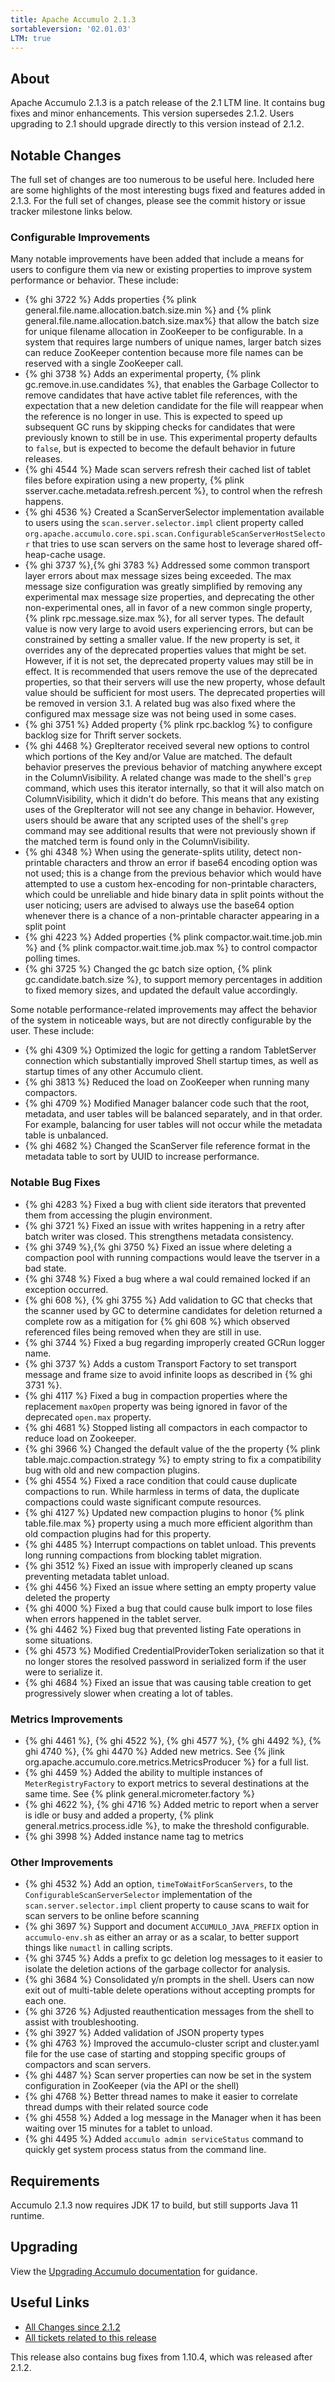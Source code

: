 ```yaml
---
title: Apache Accumulo 2.1.3
sortableversion: '02.01.03'
LTM: true
---
```

## About

Apache Accumulo 2.1.3 is a patch release of the 2.1 LTM line. It contains bug
fixes and minor enhancements. This version supersedes 2.1.2. Users upgrading to
2.1 should upgrade directly to this version instead of 2.1.2.

## Notable Changes

The full set of changes are too numerous to be useful here. Included here are some highlights of the
most interesting bugs fixed and features added in 2.1.3. For the full set of changes, please see the
commit history or issue tracker milestone links below.

### Configurable Improvements

Many notable improvements have been added that include a means for users to configure them via new
or existing properties to improve system performance or behavior. These include:

* {% ghi 3722 %} Adds properties {% plink general.file.name.allocation.batch.size.min %} and
  {% plink general.file.name.allocation.batch.size.max%} that allow the batch size for unique
  filename allocation in ZooKeeper to be configurable. In a system that requires large numbers of
  unique names, larger batch sizes can reduce ZooKeeper contention because more file names can be
  reserved with a single ZooKeeper call.
* {% ghi 3738 %} Adds an experimental property, {% plink gc.remove.in.use.candidates %}, that
  enables the Garbage Collector to remove candidates that have active tablet file references, with
  the expectation that a new deletion candidate for the file will reappear when the reference is no
  longer in use. This is expected to speed up subsequent GC runs by skipping checks for candidates
  that were previously known to still be in use. This experimental property defaults to `false`, but
  is expected to become the default behavior in future releases.
* {% ghi 4544 %} Made scan servers refresh their cached list of tablet files before expiration using
  a new property, {% plink sserver.cache.metadata.refresh.percent %}, to control when the refresh
  happens.
* {% ghi 4536 %} Created a ScanServerSelector implementation available to users using the
  `scan.server.selector.impl` client property called
  `org.apache.accumulo.core.spi.scan.ConfigurableScanServerHostSelector` that tries to use scan
  servers on the same host to leverage shared off-heap-cache usage.
* {% ghi 3737 %},{% ghi 3783 %} Addressed some common transport layer errors about max message sizes
  being exceeded. The max message size configuration was greatly simplified by removing any
  experimental max message size properties, and deprecating the other non-experimental ones, all in
  favor of a new common single property, {% plink rpc.message.size.max %}, for all server types. The
  default value is now very large to avoid users experiencing errors, but can be constrained by
  setting a smaller value. If the new property is set, it overrides any of the deprecated properties
  values that might be set. However, if it is not set, the deprecated property values may still be
  in effect. It is recommended that users remove the use of the deprecated properties, so that their
  servers will use the new property, whose default value should be sufficient for most users. The
  deprecated properties will be removed in version 3.1. A related bug was also fixed where the
  configured max message size was not being used in some cases.
* {% ghi 3751 %} Added property {% plink rpc.backlog %} to configure backlog size for Thrift server
  sockets.
* {% ghi 4468 %} GrepIterator received several new options to control which portions of the Key
  and/or Value are matched. The default behavior preserves the previous behavior of matching
  anywhere except in the ColumnVisibility. A related change was made to the shell's `grep` command,
  which uses this iterator internally, so that it will also match on ColumnVisibility, which it
  didn't do before. This means that any existing uses of the GrepIterator will not see any change in
  behavior. However, users should be aware that any scripted uses of the shell's `grep` command may
  see additional results that were not previously shown if the matched term is found only in the
  ColumnVisibility.
* {% ghi 4348 %} When using the generate-splits utility, detect non-printable characters and throw
  an error if base64 encoding option was not used; this is a change from the previous behavior which
  would have attempted to use a custom hex-encoding for non-printable characters, which could be
  unreliable and hide binary data in split points without the user noticing; users are advised to
  always use the base64 option whenever there is a chance of a non-printable character appearing in
  a split point
* {% ghi 4223 %} Added properties {% plink compactor.wait.time.job.min %} and
  {% plink compactor.wait.time.job.max %} to control compactor polling times.
* {% ghi 3725 %} Changed the gc batch size option, {% plink gc.candidate.batch.size %}, to support
  memory percentages in addition to fixed memory sizes, and updated the default value accordingly.

Some notable performance-related improvements may affect the behavior of the system in noticeable
ways, but are not directly configurable by the user. These include:

* {% ghi 4309 %} Optimized the logic for getting a random TabletServer connection which
  substantially improved Shell startup times, as well as startup times of any other Accumulo client.
* {% ghi 3813 %} Reduced the load on ZooKeeper when running many compactors.
* {% ghi 4709 %} Modified Manager balancer code such that the root, metadata, and user tables will
  be balanced separately, and in that order. For example, balancing for user tables will not occur
  while the metadata table is unbalanced.
* {% ghi 4682 %} Changed the ScanServer file reference format in the metadata table to sort by UUID
  to increase performance.

### Notable Bug Fixes

* {% ghi 4283 %} Fixed a bug with client side iterators that prevented them from accessing the
  plugin environment.
* {% ghi 3721 %} Fixed an issue with writes happening in a retry after batch writer was closed. This
  strengthens metadata consistency.
* {% ghi 3749 %},{% ghi 3750 %} Fixed an issue where deleting a compaction pool with running
  compactions would leave the tserver in a bad state.
* {% ghi 3748 %} Fixed a bug where a wal could remained locked if an exception occurred.
* {% ghi 608 %}, {% ghi 3755 %} Add validation to GC that checks that the scanner used by GC to
  determine candidates for deletion returned a complete row as a mitigation for {% ghi 608 %} which
  observed referenced files being removed when they are still in use.
* {% ghi 3744 %} Fixed a bug regarding improperly created GCRun logger name.
* {% ghi 3737 %} Adds a custom Transport Factory to set transport message and frame size to avoid
  infinite loops as described in {% ghi 3731 %}.
* {% ghi 4117 %} Fixed a bug in compaction properties where the replacement `maxOpen` property was
  being ignored in favor of the deprecated `open.max` property.
* {% ghi 4681 %} Stopped listing all compactors in each compactor to reduce load on Zookeeper.
* {% ghi 3966 %} Changed the default value of the the property
  {% plink table.majc.compaction.strategy %} to empty string to fix a compatibility bug with old and
  new compaction plugins.
* {% ghi 4554 %} Fixed a race condition that could cause duplicate compactions to run. While
  harmless in terms of data, the duplicate compactions could waste significant compute resources.
* {% ghi 4127 %} Updated new compaction plugins to honor {% plink table.file.max %} property using a
  much more efficient algorithm than old compaction plugins had for this property.
* {% ghi 4485 %} Interrupt compactions on tablet unload. This prevents long running compactions from
  blocking tablet migration.
* {% ghi 3512 %} Fixed an issue with improperly cleaned up scans preventing metadata tablet unload.
* {% ghi 4456 %} Fixed an issue where setting an empty property value deleted the property
* {% ghi 4000 %} Fixed a bug that could cause bulk import to lose files when errors happened in the
  tablet server.
* {% ghi 4462 %} Fixed bug that prevented listing Fate operations in some situations.
* {% ghi 4573 %} Modified CredentialProviderToken serialization so that it no longer stores the
  resolved password in serialized form if the user were to serialize it.
* {% ghi 4684 %} Fixed an issue that was causing table creation to get progressively slower when
  creating a lot of tables.

### Metrics Improvements

* {% ghi 4461 %}, {% ghi 4522 %}, {% ghi 4577 %}, {% ghi 4492 %}, {% ghi 4740 %}, {% ghi 4470 %}
  Added new metrics. See {% jlink org.apache.accumulo.core.metrics.MetricsProducer %} for a full
  list.
* {% ghi 4459 %} Added the ability to multiple instances of `MeterRegistryFactory` to export metrics
  to several destinations at the same time. See {% plink general.micrometer.factory %}
* {% ghi 4622 %}, {% ghi 4716 %} Added metric to report when a server is idle or busy and added a
  property, {% plink general.metrics.process.idle %}, to make the threshold configurable.
* {% ghi 3998 %} Added instance name tag to metrics

### Other Improvements

* {% ghi 4532 %} Add an option, `timeToWaitForScanServers`, to the `ConfigurableScanServerSelector`
  implementation of the `scan.server.selector.impl` client property to cause scans to wait for scan
  servers to be online before scanning
* {% ghi 3697 %} Support and document `ACCUMULO_JAVA_PREFIX` option in `accumulo-env.sh` as either
  an array or as a scalar, to better support things like `numactl` in calling scripts.
* {% ghi 3745 %} Adds a prefix to gc deletion log messages to it easier to isolate the deletion
  actions of the garbage collector for analysis.
* {% ghi 3684 %} Consolidated y/n prompts in the shell. Users can now exit out of multi-table delete
  operations without accepting prompts for each one.
* {% ghi 3726 %} Adjusted reauthentication messages from the shell to assist with troubleshooting.
* {% ghi 3927 %} Added validation of JSON property types
* {% ghi 4763 %} Improved the accumulo-cluster script and cluster.yaml file for the use case of
  starting and stopping specific groups of compactors and scan servers.
* {% ghi 4487 %} Scan server properties can now be set in the system configuration in ZooKeeper (via
  the API or the shell)
* {% ghi 4768 %} Better thread names to make it easier to correlate thread dumps with their related
  source code
* {% ghi 4558 %} Added a log message in the Manager when it has been waiting over 15 minutes for a
  tablet to unload.
* {% ghi 4495 %} Added `accumulo admin serviceStatus` command to quickly get system process status
  from the command line.


## Requirements

Accumulo 2.1.3 now requires JDK 17 to build, but still supports Java 11 runtime.

## Upgrading

View the [Upgrading Accumulo documentation][upgrade] for guidance.

## Useful Links

* [All Changes since 2.1.2][all-changes]
* [All tickets related to this release][milestone]

This release also contains bug fixes from 1.10.4, which was released after 2.1.2.


[upgrade]: /docs/2.x/administration/upgrading
[milestone]: https://github.com/apache/accumulo/milestone/17
[all-changes]: https://github.com/apache/accumulo/compare/rel/2.1.2...apache:rel/2.1.3
